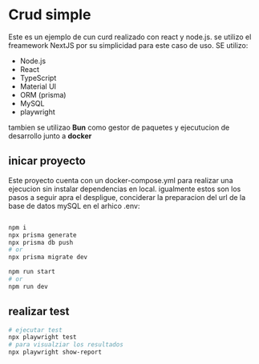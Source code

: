 # Crud simple

Este es un ejemplo de cun curd realizado con react y node.js. se utilizo el freamework NextJS por su simplicidad para este caso de uso.
SE utilizo:

- Node.js
- React
- TypeScript  
- Material UI
- ORM (prisma)
- MySQL
- playwright

tambien se utilizao **Bun** como gestor de paquetes y ejecutucion de desarrollo junto a **docker**

## inicar proyecto

Este proyecto cuenta con un docker-compose.yml para realizar una ejecucion sin instalar dependencias en local. igualmente estos son los pasos a seguir apra el despligue, conciderar la preparacion del url de la base de datos mySQL en el arhico .env:


```bash

npm i
npx prisma generate
npx prisma db push
# or
npx prisma migrate dev

npm run start
# or
npm run dev
```

## realizar test
```bash
# ejecutar test
npx playwright test 
# para visualziar los resultados
npx playwright show-report
```